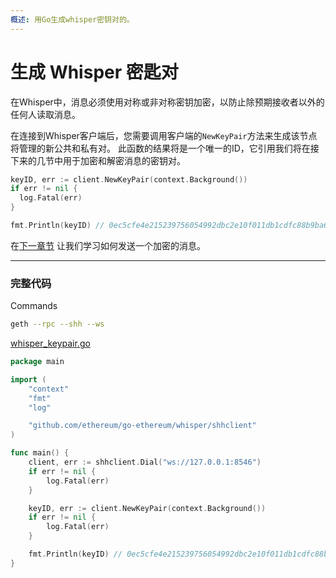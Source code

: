 ```yaml
---
概述: 用Go生成whisper密钥对的。
---
```


# 生成 Whisper 密匙对

在Whisper中，消息必须使用对称或非对称密钥加密，以防止除预期接收者以外的任何人读取消息。

在连接到Whisper客户端后，您需要调用客户端的`NewKeyPair`方法来生成该节点将管理的新公共和私有对。 此函数的结果将是一个唯一的ID，它引用我们将在接下来的几节中用于加密和解密消息的密钥对。


```go
keyID, err := client.NewKeyPair(context.Background())
if err != nil {
  log.Fatal(err)
}

fmt.Println(keyID) // 0ec5cfe4e215239756054992dbc2e10f011db1cdfc88b9ba6301e2f9ea1b58d2
```

在[下一章节](../whisper-send) 让我们学习如何发送一个加密的消息。

---

### 完整代码

Commands

```bash
geth --rpc --shh --ws
```

[whisper_keypair.go](https://github.com/mhxw/ethereum-development-with-go-book/blob/main/code/whisper_keypair.go)

```go
package main

import (
	"context"
	"fmt"
	"log"

	"github.com/ethereum/go-ethereum/whisper/shhclient"
)

func main() {
	client, err := shhclient.Dial("ws://127.0.0.1:8546")
	if err != nil {
		log.Fatal(err)
	}

	keyID, err := client.NewKeyPair(context.Background())
	if err != nil {
		log.Fatal(err)
	}

	fmt.Println(keyID) // 0ec5cfe4e215239756054992dbc2e10f011db1cdfc88b9ba6301e2f9ea1b58d2
}
```
